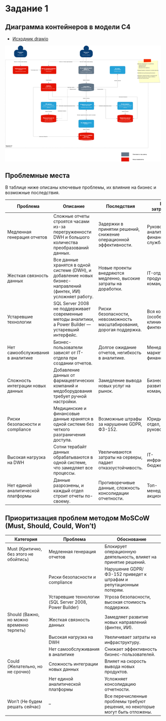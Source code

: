 # Задание 1

## Диаграмма контейнеров в модели C4

 - [Исходник drawio](./c4_containers.drawio)

![containers_diagram](./c4_containers.drawio.png)

## Проблемные места

В таблице ниже описаны ключевые проблемы, их влияние на бизнес и возможные последствия.

| Проблема | Описание | Последствия | Кого затрагивает |
| --- | --- | --- | --- |
| Медленная генерация отчетов | Сложные отчеты строятся часами из-за перегруженности DWH и большого количества преобразований данных. | Задержки в принятии решений, снижение операционной эффективности. | Руководство, аналитики, финансовая служба. |
| Жесткая связность данных | Все данные хранятся в одной системе (DWH), и добавление новых бизнес-направлений (финтех, ИИ) усложняет работу. | Новые проекты внедряются медленно, высокие затраты на доработки. | IT-отдел, продуктовые команды. |
| Устаревшие технологии | SQL Server 2008 не поддерживает современные методы аналитики, а Power Builder — устаревший интерфейс. | Риски безопасности, невозможность масштабирования, дорогая поддержка. | Вся компания (особенно клиники и финтех). |
| Нет самообслуживания в аналитике | Бизнес-пользователи зависят от IT-отдела при создании отчетов. | Долгое ожидание отчетов, негибкость в аналитике. | Менеджеры, маркетинг, финансы. |
| Сложность интеграции новых данных | Добавление данных от фармацевтических компаний и медоборудования требует ручной настройки. | Замедление вывода новых услуг на рынок. | Бизнес-развитие, ИИ-команда. |
| Риски безопасности и compliance | Медицинские и финансовые данные хранятся в одной системе без четкого разграничения доступа. | Возможные штрафы за нарушение GDPR, Ф3-152. | Юридический отдел, руководство. |
| Высокая нагрузка на DWH | Сотни терабайт данных обрабатываются в одной системе, что замедляет все процессы. | Увеличиваются затраты на серверы, падает отказоустойчивость. | IT-инфраструктура, бюджет. |
| Нет единой аналитической платформы | Данные разрознены, и каждый отдел строит отчеты по-своему. | Противоречивые данные, сложность консолидации отчетности. | Топ-менеджмент, акционеры. |


## Приоритизация проблем методом MoSCoW (Must, Should, Could, Won’t)  

| Категория | Проблема | Обоснование |
| --- | --- | --- |
| Must (Критично, без этого не обойтись) | Медленная генерация отчетов | Блокирует операционную деятельность, влияет на принятие решений. |
|  | Риски безопасности и compliance | Нарушение GDPR/ФЗ-152 приведет к штрафам и репутационным потерям. |
|  | Устаревшие технологии (SQL Server 2008, Power Builder) | Угроза безопасности, высокая стоимость поддержки. |
| Should (Важно, но можно временно терпеть) | Жесткая связность данных | Замедляет развитие новых направлений (финтех, ИИ). |
|  | Высокая нагрузка на DWH | Увеличивает затраты на инфраструктуру. |
|  | Нет самообслуживания в аналитике | Снижает эффективность бизнес-пользователей. |
| Could (Желательно, но не срочно) | Сложность интеграции новых данных | Влияет на скорость вывода новых продуктов. |
|  | Нет единой аналитической платформы | Усложняет консолидацию отчетности. |
| Won’t (Не будем решать сейчас) | – | Все перечисленные проблемы требуют решения, но некоторые могут быть отложены. |